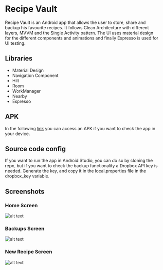 # Recipe Vault
Recipe Vault is an Android app that allows the user to store, share and backup his favourite recipes. It follows Clean Architecture with different layers, MVVM and the Single Activity pattern. 
The UI uses material design for the different components and animations and finally Espresso is used for UI testing.

## Libraries

* Material Design
* Navigation Component
* Hilt
* Room
* WorkManager
* Nearby
* Espresso

## APK
In the following [link](https://github.com/molidev8/Recipe-Vault/blob/master/recipeVaultApp.apk) you can access an APK if you want to check the app in your device.

## Source code config
If you want to run the app in Android Studio, you can do so by cloning the repo, but if you want to check the backup functionality a Dropbox API key is needed. 
Generate the key, and copy it in the local.properties file in the dropbox_key variable.

## Screenshots
### Home Screen
![alt text](https://github.com/molidev8/Recipe-Vault/blob/master/screenshots/home.jpg?raw=true)
### Backups Screen
![alt text](https://github.com/molidev8/Recipe-Vault/blob/master/screenshots/home.jpg?raw=true)
### New Recipe Screen
![alt text](https://github.com/molidev8/Recipe-Vault/blob/master/screenshots/home.jpg?raw=true)
